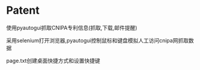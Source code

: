 # Patent
使用pyautogui抓取CNIPA专利信息(抓取,下载,邮件提醒)

采用selenium打开浏览器,pyautogui控制鼠标和键盘模拟人工访问cnipa网抓取数据

page.txt创建桌面快捷方式和设置快捷键

